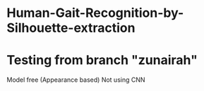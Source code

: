 # Human-Gait-Recognition-by-Silhouette-extraction


Testing from branch "zunairah"
=======
Model free (Appearance based)
Not using CNN

